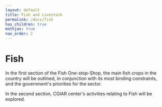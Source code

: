 ```yaml
---
layout: default
title: Fish and Livestock
permalink: /docs/fish
has_children: true
mathjax: true
nav_order: 2
---
```



# Fish
In the first section of the Fish One-stop-Shop, the main fish crops in the country will be outlined, in conjunction with its most binding constraints, and the government's priorities for the sector. <br>


In the second section, CGIAR center's activities relating to Fish will be explored.
